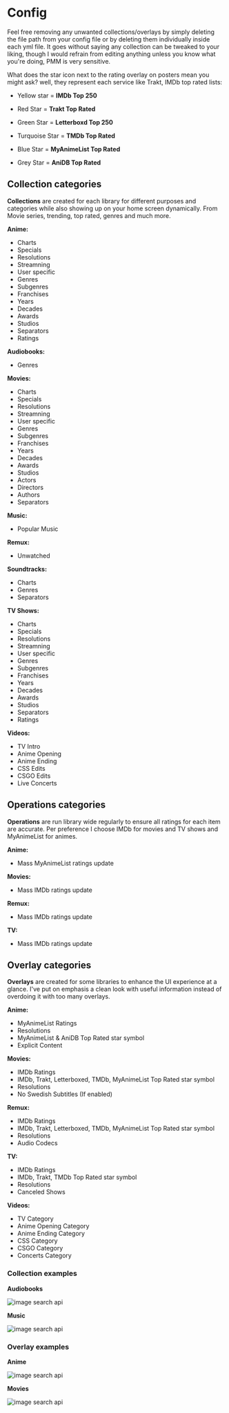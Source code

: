 # Config

Feel free removing any unwanted collections/overlays by simply deleting the file path from your config file or by deleting them individually inside each yml file. It goes without saying any collection can be tweaked to your liking, though I would refrain from editing anything unless you know what you're doing, PMM is very sensitive.

What does the star icon next to the rating overlay on posters mean you might ask? well, they represent each service like Trakt, IMDb top rated lists:

- Yellow star = **IMDb Top 250**

- Red Star = **Trakt Top Rated**

- Green Star = **Letterboxd Top 250**

- Turquoise Star = **TMDb Top Rated**

- Blue Star = **MyAnimeList Top Rated**

- Grey Star = **AniDB Top Rated**

## Collection categories

**Collections** are created for each library for different purposes and categories while also showing up on your home screen dynamically. From Movie series, trending, top rated, genres and much more.

**Anime:**

- Charts
- Specials
- Resolutions
- Streamning
- User specific
- Genres
- Subgenres
- Franchises
- Years
- Decades
- Awards
- Studios
- Separators
- Ratings

**Audiobooks:**

- Genres

**Movies:**

- Charts
- Specials
- Resolutions
- Streamning
- User specific
- Genres
- Subgenres
- Franchises
- Years
- Decades
- Awards
- Studios
- Actors
- Directors
- Authors
- Separators

**Music:**

- Popular Music

**Remux:**

- Unwatched

**Soundtracks:**

- Charts
- Genres
- Separators

**TV Shows:**

- Charts
- Specials
- Resolutions
- Streamning
- User specific
- Genres
- Subgenres
- Franchises
- Years
- Decades
- Awards
- Studios
- Separators
- Ratings

**Videos:**

- TV Intro
- Anime Opening
- Anime Ending
- CSS Edits
- CSGO Edits
- Live Concerts

## Operations categories

**Operations** are run library wide regularly to ensure all ratings for each item are accurate. Per preference I choose IMDb for movies and TV shows and MyAnimeList for animes.

**Anime:**

- Mass MyAnimeList ratings update

**Movies:**

- Mass IMDb ratings update

**Remux:**

- Mass IMDb ratings update

**TV:**

- Mass IMDb ratings update

## Overlay categories

**Overlays** are created for some libraries to enhance the UI experience at a glance. I've put on emphasis a clean look with useful information instead of overdoing it with too many overlays.

**Anime:**

- MyAnimeList Ratings
- Resolutions
- MyAnimeList & AniDB Top Rated star symbol
- Explicit Content

**Movies:**

- IMDb Ratings
- IMDb, Trakt, Letterboxed, TMDb, MyAnimeList Top Rated star symbol
- Resolutions
- No Swedish Subtitles (If enabled)

**Remux:**

- IMDb Ratings
- IMDb, Trakt, Letterboxed, TMDb, MyAnimeList Top Rated star symbol
- Resolutions
- Audio Codecs

**TV:**

- IMDb Ratings
- IMDb, Trakt, TMDb Top Rated star symbol
- Resolutions
- Canceled Shows

**Videos:**

- TV Category
- Anime Opening Category
- Anime Ending Category
- CSS Category
- CSGO Category
- Concerts Category

### Collection examples

**Audiobooks**

![image search api](https://i.imgur.com/paYKsAV.png)

**Music**

![image search api](https://i.imgur.com/Cr3DSsZ.png)

### Overlay examples

**Anime**

![image search api](https://i.imgur.com/FmzDHkO.png)

**Movies**

![image search api](https://i.imgur.com/xcq8HqX.png)
